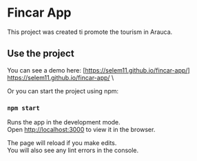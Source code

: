 # Fincar App

This project was created ti promote the tourism in Arauca.

## Use the project

You can see a demo here: [https://selem11.github.io/fincar-app/] https://selem11.github.io/fincar-app/ \

Or you can start the project using npm:

### `npm start`
Runs the app in the development mode.\
Open [http://localhost:3000](http://localhost:3000) to view it in the browser.

The page will reload if you make edits.\
You will also see any lint errors in the console.
